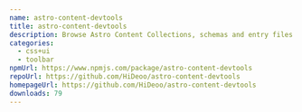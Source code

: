 ```yaml
---
name: astro-content-devtools
title: astro-content-devtools
description: Browse Astro Content Collections, schemas and entry files in your browser
categories:
  - css+ui
  - toolbar
npmUrl: https://www.npmjs.com/package/astro-content-devtools
repoUrl: https://github.com/HiDeoo/astro-content-devtools
homepageUrl: https://github.com/HiDeoo/astro-content-devtools
downloads: 79
---
```

